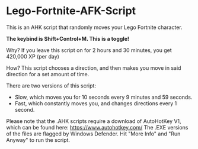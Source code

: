 # Lego-Fortnite-AFK-Script
This is an AHK script that randomly moves your Lego Fortnite character.

**The keybind is Shift+Control+M. This is a toggle!**

Why?
If you leave this script on for 2 hours and 30 minutes, you get 420,000 XP (per day)

How?
This script chooses a direction, and then makes you move in said direction for a set amount of time.

There are two versions of this script:
- Slow, which moves you for 10 seconds every 9 minutes and 59 seconds.
- Fast, which constantly moves you, and changes directions every 1 second.

Please note that the .AHK scripts require a download of AutoHotKey V1, which can be found here: https://www.autohotkey.com/
The .EXE versions of the files are flagged by Windows Defender. Hit "More Info" and "Run Anyway" to run the script.
